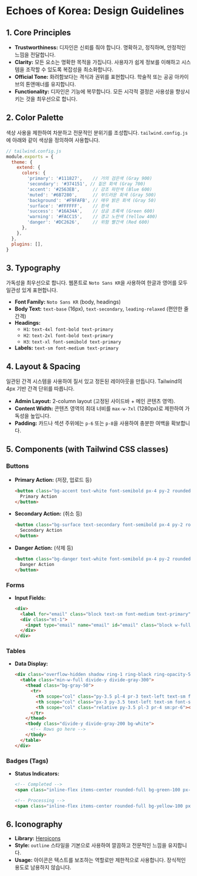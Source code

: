 
# Echoes of Korea: Design Guidelines

## 1. Core Principles

*   **Trustworthiness:** 디자인은 신뢰를 줘야 합니다. 명확하고, 정직하며, 안정적인 느낌을 전달합니다.
*   **Clarity:** 모든 요소는 명확한 목적을 가집니다. 사용자가 쉽게 정보를 이해하고 시스템을 조작할 수 있도록 복잡성을 최소화합니다.
*   **Official Tone:** 화려함보다는 격식과 권위를 표현합니다. 학술적 또는 공공 아카이브의 톤앤매너를 유지합니다.
*   **Functionality:** 디자인은 기능에 복무합니다. 모든 시각적 결정은 사용성을 향상시키는 것을 최우선으로 합니다.

## 2. Color Palette

색상 사용을 제한하여 차분하고 전문적인 분위기를 조성합니다. `tailwind.config.js`에 아래와 같이 색상을 정의하여 사용합니다.

```javascript
// tailwind.config.js
module.exports = {
  theme: {
    extend: {
      colors: {
        'primary': '#111827',    // 거의 검은색 (Gray 900)
        'secondary': '#374151', // 짙은 회색 (Gray 700)
        'accent': '#2563EB',     // 강조 파란색 (Blue 600)
        'muted': '#6B7280',      // 부드러운 회색 (Gray 500)
        'background': '#F9FAFB', // 매우 밝은 회색 (Gray 50)
        'surface': '#FFFFFF',    // 흰색
        'success': '#16A34A',    // 성공 초록색 (Green 600)
        'warning': '#FACC15',    // 경고 노란색 (Yellow 400)
        'danger': '#DC2626',     // 위험 빨간색 (Red 600)
      },
    },
  },
  plugins: [],
}
```

## 3. Typography

가독성을 최우선으로 합니다. 웹폰트로 `Noto Sans KR`을 사용하여 한글과 영어를 모두 일관성 있게 표현합니다.

*   **Font Family:** `Noto Sans KR` (body, headings)
*   **Body Text:** `text-base` (16px), `text-secondary`, `leading-relaxed` (편안한 줄 간격)
*   **Headings:**
    *   `H1`: `text-4xl font-bold text-primary`
    *   `H2`: `text-2xl font-bold text-primary`
    *   `H3`: `text-xl font-semibold text-primary`
*   **Labels:** `text-sm font-medium text-primary`

## 4. Layout & Spacing

일관된 간격 시스템을 사용하여 질서 있고 정돈된 레이아웃을 만듭니다. Tailwind의 4px 기반 간격 단위를 따릅니다.

*   **Admin Layout:** 2-column layout (고정된 사이드바 + 메인 콘텐츠 영역).
*   **Content Width:** 콘텐츠 영역의 최대 너비를 `max-w-7xl` (1280px)로 제한하여 가독성을 높입니다.
*   **Padding:** 카드나 섹션 주위에는 `p-6` 또는 `p-8`을 사용하여 충분한 여백을 확보합니다.

## 5. Components (with Tailwind CSS classes)

### Buttons

*   **Primary Action:** (저장, 업로드 등)
    ```html
    <button class="bg-accent text-white font-semibold px-4 py-2 rounded-md shadow-sm hover:bg-blue-700 focus:outline-none focus:ring-2 focus:ring-offset-2 focus:ring-accent">
      Primary Action
    </button>
    ```
*   **Secondary Action:** (취소 등)
    ```html
    <button class="bg-surface text-secondary font-semibold px-4 py-2 rounded-md border border-gray-300 shadow-sm hover:bg-gray-50 focus:outline-none focus:ring-2 focus:ring-offset-2 focus:ring-accent">
      Secondary Action
    </button>
    ```
*   **Danger Action:** (삭제 등)
    ```html
    <button class="bg-danger text-white font-semibold px-4 py-2 rounded-md shadow-sm hover:bg-red-700 focus:outline-none focus:ring-2 focus:ring-offset-2 focus:ring-danger">
      Danger Action
    </button>
    ```

### Forms

*   **Input Fields:**
    ```html
    <div>
      <label for="email" class="block text-sm font-medium text-primary">Email</label>
      <div class="mt-1">
        <input type="email" name="email" id="email" class="block w-full rounded-md border-gray-300 shadow-sm focus:border-accent focus:ring-accent sm:text-sm" placeholder="you@example.com">
      </div>
    </div>
    ```

### Tables

*   **Data Display:**
    ```html
    <div class="overflow-hidden shadow ring-1 ring-black ring-opacity-5 md:rounded-lg">
      <table class="min-w-full divide-y divide-gray-300">
        <thead class="bg-gray-50">
          <tr>
            <th scope="col" class="py-3.5 pl-4 pr-3 text-left text-sm font-semibold text-primary sm:pl-6">Title</th>
            <th scope="col" class="px-3 py-3.5 text-left text-sm font-semibold text-primary">Status</th>
            <th scope="col" class="relative py-3.5 pl-3 pr-4 sm:pr-6"></th>
          </tr>
        </thead>
        <tbody class="divide-y divide-gray-200 bg-white">
          <!-- Rows go here -->
        </tbody>
      </table>
    </div>
    ```

### Badges (Tags)

*   **Status Indicators:**
    ```html
    <!-- Completed -->
    <span class="inline-flex items-center rounded-full bg-green-100 px-2.5 py-0.5 text-xs font-medium text-success">Completed</span>

    <!-- Processing -->
    <span class="inline-flex items-center rounded-full bg-yellow-100 px-2.5 py-0.5 text-xs font-medium text-yellow-800">Processing</span>
    ```

## 6. Iconography

*   **Library:** [Heroicons](https://heroicons.com/)
*   **Style:** `outline` 스타일을 기본으로 사용하여 깔끔하고 전문적인 느낌을 유지합니다.
*   **Usage:** 아이콘은 텍스트를 보조하는 역할로만 제한적으로 사용합니다. 장식적인 용도로 남용하지 않습니다.

